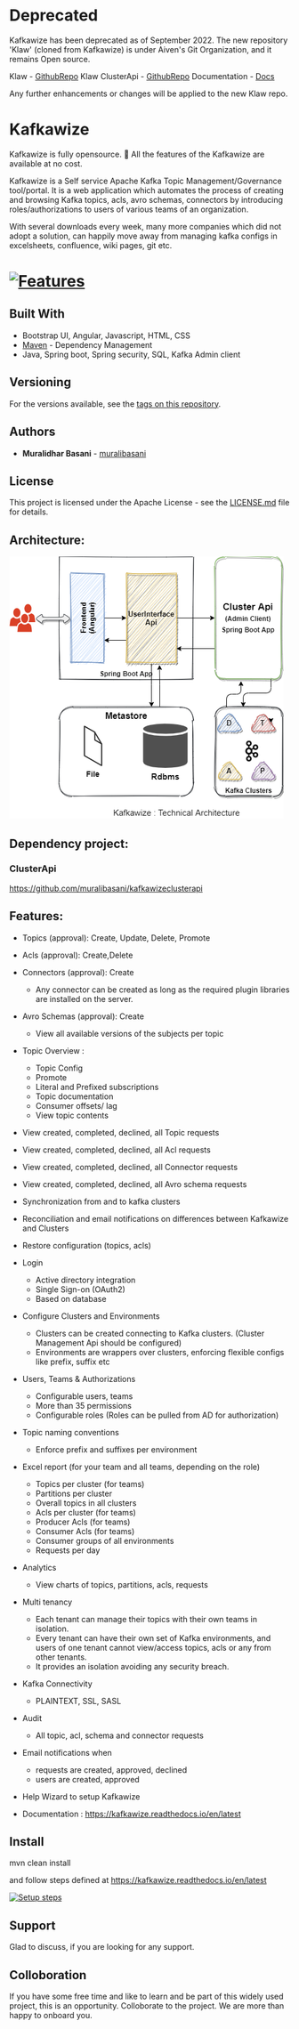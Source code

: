 # Deprecated

Kafkawize has been deprecated as of September 2022. The new repository 'Klaw' (cloned from Kafkawize) is under Aiven's Git Organization, and it remains Open source.

Klaw - [GithubRepo](https://github.com/aiven/klaw)
Klaw ClusterApi - [GithubRepo](https://github.com/aiven/klaw-cluster-api)
Documentation - [Docs](https://klaw-project.io/docs)

Any further enhancements or changes will be applied to the new Klaw repo.

# Kafkawize

Kafkawize is fully opensource. 🥳 All the features of the Kafkawize are available at no cost. 

Kafkawize is a Self service Apache Kafka Topic Management/Governance tool/portal. It is a web application which automates the process of creating and browsing Kafka topics, acls, avro schemas, connectors by introducing roles/authorizations to users of various teams of an organization.

With several downloads every week, many more companies which did not adopt a solution, can happily move away from managing kafka configs in excelsheets, confluence, wiki pages, git etc. 

[![Features](https://yt-embed.herokuapp.com/embed?v=i7nmi-lovgA)](https://www.youtube.com/watch?v=i7nmi-lovgA "Create a kafka topic")
=======

## Built With

* Bootstrap UI, Angular, Javascript, HTML, CSS 
* [Maven](https://maven.apache.org/) - Dependency Management
* Java, Spring boot, Spring security, SQL, Kafka Admin client 

## Versioning

For the versions available, see the [tags on this repository](https://github.com/muralibasani/kafkawize/tags).

## Authors

* **Muralidhar Basani** - [muralibasani](https://github.com/muralibasani)

## License

This project is licensed under the Apache License  - see the [LICENSE.md](LICENSE.md) file for details.

## Architecture:

![Architecture](https://github.com/muralibasani/kafkawize/blob/master/arch.png)

## Dependency project:

### ClusterApi
https://github.com/muralibasani/kafkawizeclusterapi

## Features:

- Topics (approval): Create, Update, Delete, Promote
- Acls (approval):  Create,Delete
- Connectors (approval): Create
  - Any connector can be created as long as the required plugin libraries are installed on the server.  
- Avro Schemas (approval): Create
  - View all available versions of the subjects per topic
- Topic Overview :
  - Topic Config
  - Promote
  - Literal and Prefixed subscriptions
  - Topic documentation
  - Consumer offsets/ lag
  - View topic contents

- View created, completed, declined, all Topic requests
- View created, completed, declined, all Acl requests
- View created, completed, declined, all Connector requests
- View created, completed, declined, all Avro schema requests

- Synchronization from and to kafka clusters
- Reconciliation and email notifications on differences between Kafkawize and Clusters
- Restore configuration (topics, acls)

- Login 
  - Active directory integration
  - Single Sign-on (OAuth2)
  - Based on database
  
- Configure Clusters and Environments
  - Clusters can be created connecting to Kafka clusters. (Cluster Management Api should be configured)
  - Environments are wrappers over clusters, enforcing flexible configs like prefix, suffix etc

- Users, Teams & Authorizations
  - Configurable users, teams
  - More than 35 permissions
  - Configurable roles (Roles can be pulled from AD for authorization)

- Topic naming conventions
  - Enforce prefix and suffixes per environment

- Excel report (for your team and all teams, depending on the role)
  - Topics per cluster (for teams)
  - Partitions per cluster
  - Overall topics in all clusters
  - Acls per cluster (for teams)
  - Producer Acls  (for teams)
  - Consumer Acls  (for teams)
  - Consumer groups of all environments
  - Requests per day

- Analytics
  - View charts of topics, partitions, acls, requests

- Multi tenancy
  - Each tenant can manage their topics with their own teams in isolation.
  - Every tenant can have their own set of Kafka environments, and users
    of one tenant cannot view/access topics, acls or any from other tenants.
  - It provides an isolation avoiding any security breach.

- Kafka Connectivity
  - PLAINTEXT, SSL, SASL

- Audit
  - All topic, acl, schema and connector requests

- Email notifications when
  - requests are created, approved, declined
  - users are created, approved

- Help Wizard to setup Kafkawize

- Documentation : https://kafkawize.readthedocs.io/en/latest

## Install

mvn clean install

and follow steps defined at https://kafkawize.readthedocs.io/en/latest

[![Setup steps](https://yt-embed.herokuapp.com/embed?v=LOqjwARmbBs)](https://www.youtube.com/playlist?list=PLP9lIqI_cSE72D-VxYFEHW8T7VgS1NWmP "Kafkawize setup")

## Support

Glad to discuss, if you are looking for any support.

## Colloboration

If you have some free time and like to learn and be part of this widely used project, this is an opportunity. Colloborate to the project. We are more than happy to onboard you.
